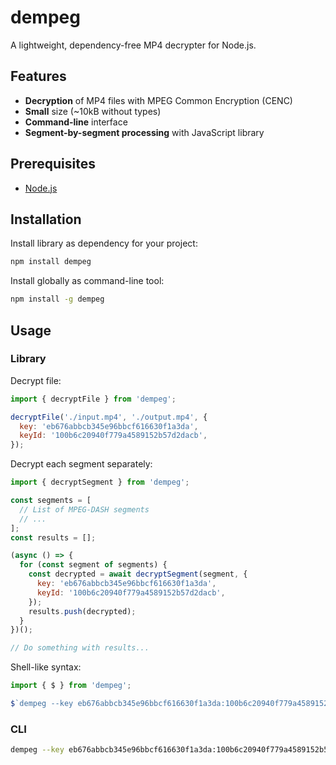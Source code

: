 # dempeg

A lightweight, dependency-free MP4 decrypter for Node.js.

## Features

- **Decryption** of MP4 files with MPEG Common Encryption (CENC)
- **Small** size (~10kB without types)
- **Command-line** interface
- **Segment-by-segment processing** with JavaScript library

## Prerequisites

- [Node.js](https://nodejs.org/en)

## Installation

Install library as dependency for your project:

```bash
npm install dempeg
```

Install globally as command-line tool:

```bash
npm install -g dempeg
```

## Usage

### Library

Decrypt file:

```js
import { decryptFile } from 'dempeg';

decryptFile('./input.mp4', './output.mp4', {
  key: 'eb676abbcb345e96bbcf616630f1a3da',
  keyId: '100b6c20940f779a4589152b57d2dacb',
});
```

Decrypt each segment separately:

```js
import { decryptSegment } from 'dempeg';

const segments = [
  // List of MPEG-DASH segments
  // ...
];
const results = [];

(async () => {
  for (const segment of segments) {
    const decrypted = await decryptSegment(segment, {
      key: 'eb676abbcb345e96bbcf616630f1a3da',
      keyId: '100b6c20940f779a4589152b57d2dacb',
    });
    results.push(decrypted);
  }
})();

// Do something with results...
```

Shell-like syntax:

```js
import { $ } from 'dempeg';

$`dempeg --key eb676abbcb345e96bbcf616630f1a3da:100b6c20940f779a4589152b57d2dacb ./input.mp4 ./output.mp4`;
```

### CLI

```bash
dempeg --key eb676abbcb345e96bbcf616630f1a3da:100b6c20940f779a4589152b57d2dacb ./input.mp4 ./output.mp4
```
